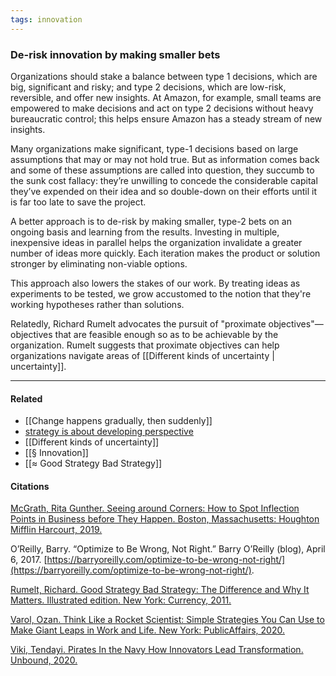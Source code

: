 ```yaml
---
tags: innovation
---
```

### De-risk innovation by making smaller bets
Organizations should stake a balance between type 1 decisions, which are big, significant and risky; and type 2 decisions, which are low-risk, reversible, and offer new insights. At Amazon, for example, small teams are empowered to make decisions and act on type 2 decisions without heavy bureaucratic control; this helps ensure Amazon has a steady stream of new insights.

Many organizations make significant, type-1 decisions based on large assumptions that may or may not hold true. But as information comes back and some of these assumptions are called into question, they succumb to the sunk cost fallacy: they’re unwilling to concede the considerable capital they’ve expended on their idea and so double-down on their efforts until it is far too late to save the project.

A better approach is to de-risk by making smaller, type-2 bets on an ongoing basis and learning from the results. Investing in multiple, inexpensive ideas in parallel helps the organization invalidate a greater number of ideas more quickly. Each iteration makes the product or solution stronger by eliminating non-viable options.

This approach also lowers the stakes of our work. By treating ideas as experiments to be tested, we grow accustomed to the notion that they're working hypotheses rather than solutions.

Relatedly, Richard Rumelt advocates the pursuit of "proximate objectives"—objectives that are feasible enough so as to be achievable by the organization. Rumelt suggests that proximate objectives can help organizations navigate areas of [[Different kinds of uncertainty | uncertainty]].

---

#### Related

- [[Change happens gradually, then suddenly]]
- [strategy is about developing perspective](https://publish.obsidian.md/mobydiction/strategy+is+about+developing+perspective)
- [[Different kinds of uncertainty]]
- [[§ Innovation]]
- [[≈ Good Strategy Bad Strategy]]

#### Citations

[McGrath, Rita Gunther. Seeing around Corners: How to Spot Inflection Points in Business before They Happen. Boston, Massachusetts: Houghton Mifflin Harcourt, 2019.](https://publish.obsidian.md/mobydiction/McGrath+-+Seeing+Around+Corners)

O’Reilly, Barry. “Optimize to Be Wrong, Not Right.” Barry O’Reilly (blog), April 6, 2017. [https://barryoreilly.com/optimize-to-be-wrong-not-right/](https://barryoreilly.com/optimize-to-be-wrong-not-right/).

[Rumelt, Richard. Good Strategy Bad Strategy: The Difference and Why It Matters. Illustrated edition. New York: Currency, 2011.](https://publish.obsidian.md/mobydiction/notes/%E2%89%88+Rumelt+-+Good+Strategy+Bad+Strategy)

[Varol, Ozan. Think Like a Rocket Scientist: Simple Strategies You Can Use to Make Giant Leaps in Work and Life. New York: PublicAffairs, 2020.](https://publish.obsidian.md/mobydiction/Varol+-+Think+Like+a+Rocket+Scientist)

[Viki, Tendayi. Pirates In the Navy How Innovators Lead Transformation. Unbound, 2020.](https://publish.obsidian.md/mobydiction/notes/%E2%89%88+Viki+-+Pirates+in+the+Navy)